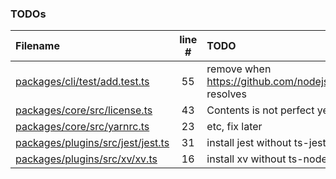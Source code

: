 ### TODOs

| Filename                                                                   | line # | TODO                                                             |
| :------------------------------------------------------------------------- | :----: | :--------------------------------------------------------------- |
| [packages/cli/test/add.test.ts](packages/cli/test/add.test.ts#L55)         |   55   | remove when https://github.com/nodejs/node/issues/47614 resolves |
| [packages/core/src/license.ts](packages/core/src/license.ts#L43)           |   43   | Contents is not perfect yet, e.g.:                               |
| [packages/core/src/yarnrc.ts](packages/core/src/yarnrc.ts#L23)             |   23   | etc, fix later                                                   |
| [packages/plugins/src/jest/jest.ts](packages/plugins/src/jest/jest.ts#L31) |   31   | install jest without ts-jest                                     |
| [packages/plugins/src/xv/xv.ts](packages/plugins/src/xv/xv.ts#L16)         |   16   | install xv without ts-node                                       |
